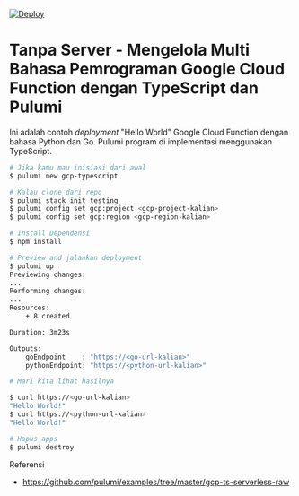 [![Deploy](https://get.pulumi.com/new/button.svg)](https://app.pulumi.com/new)

# Tanpa Server - Mengelola Multi Bahasa Pemrograman Google Cloud Function dengan TypeScript dan Pulumi

Ini adalah contoh _deployment_ "Hello World" Google Cloud Function dengan bahasa Python dan Go. Pulumi program di implementasi menggunakan TypeScript.

```bash
# Jika kamu mau inisiasi dari awal
$ pulumi new gcp-typescript

# Kalau clone dari repo
$ pulumi stack init testing
$ pulumi config set gcp:project <gcp-project-kalian>
$ pulumi config set gcp:region <gcp-region-kalian>

# Install Dependensi
$ npm install

# Preview and jalankan deployment
$ pulumi up
Previewing changes:
...
Performing changes:
...
Resources:
    + 8 created

Duration: 3m23s

Outputs:
    goEndpoint    : "https://<go-url-kalian>"
    pythonEndpoint: "https://<python-url-kalian>"

# Mari kita lihat hasilnya

$ curl https://<go-url-kalian>
"Hello World!"
$ curl https://<python-url-kalian>
"Hello World!"

# Hapus apps
$ pulumi destroy
```

Referensi

- https://github.com/pulumi/examples/tree/master/gcp-ts-serverless-raw
